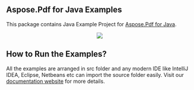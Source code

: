 ## Aspose.Pdf for Java Examples

This package contains Java Example Project for [Aspose.Pdf for Java](http://products.aspose.com/pdf/java).

<p align="center">
  <a title="Download complete Aspose.Pdf for Java source code" href="https://github.com/asposepdf/Aspose_Pdf_Java/archive/master.zip">
	<img src="https://raw.github.com/AsposeExamples/java-examples-dashboard/master/images/downloadZip-Button-Large.png" />
  </a>
</p>

## How to Run the Examples?

All the examples are arranged in src folder and any modern IDE like IntelliJ IDEA, Eclipse, Netbeans etc can import the source folder easily. Visit our [documentation website](http://www.aspose.com/docs/display/pdfjava/How+to+Run+the+Examples) for more details.
